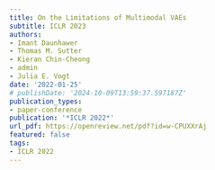 ```yaml
---
title: On the Limitations of Multimodal VAEs
subtitle: ICLR 2023
authors:
- Imant Daunhawer
- Thomas M. Sutter
- Kieran Chin-Cheong
- admin
- Julia E. Vogt
date: '2022-01-25'
# publishDate: '2024-10-09T13:59:37.597187Z'
publication_types:
- paper-conference
publication: '*ICLR 2022*'
url_pdf: https://openreview.net/pdf?id=w-CPUXXrAj
featured: false
tags:
- ICLR 2022
---
```

